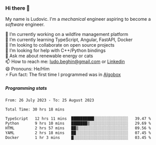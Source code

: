 ### Hi there 👋

My name is Ludovic. I'm a *mechanical* engineer aspiring to become a *software* engineer.

 🔭 I’m currently working on a wildfire management platform<br/>
 🌱 I’m currently learning TypeScript, Angular, FastAPI, Docker<br/>
 👯 I’m looking to collaborate on open source projects<br/>
 🤔 I’m looking for help with C++/Python bindings<br/>
 💬 Ask me about renewable energy or cats<br/>
 📫 How to reach me: ludo.beghin@gmail.com or [Linkedin](https://www.linkedin.com/in/ludovic-beghin/)<br/>
 😄 Pronouns: He/Him<br/>
 ⚡ Fun fact: The first time I programmed was in [Algobox](https://fr.wikipedia.org/wiki/Algobox)<br/>

##### Programming stats
<!--START_SECTION:waka-->

```txt
From: 26 July 2023 - To: 25 August 2023

Total Time: 30 hrs 18 mins

TypeScript   12 hrs 11 mins  ██████████░░░░░░░░░░░░░░░   39.47 %
Python       9 hrs 10 mins   ███████▒░░░░░░░░░░░░░░░░░   29.69 %
HTML         2 hrs 57 mins   ██▒░░░░░░░░░░░░░░░░░░░░░░   09.56 %
YAML         2 hrs 18 mins   ██░░░░░░░░░░░░░░░░░░░░░░░   07.45 %
Docker       1 hr 3 mins     █░░░░░░░░░░░░░░░░░░░░░░░░   03.45 %
```

<!--END_SECTION:waka-->
